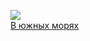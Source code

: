 ![](/books/adv_geo/Роберт%20Луис%20Стивенсон/В%20южных%20морях.jpg)  
[В южных морях](/books/adv_geo/Роберт%20Луис%20Стивенсон/В%20южных%20морях)